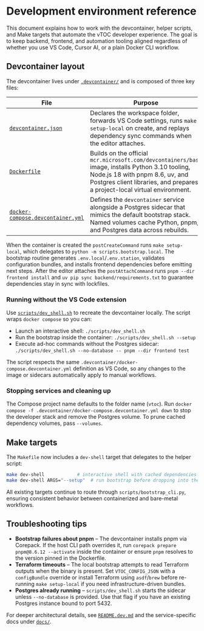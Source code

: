 # Development environment reference

This document explains how to work with the devcontainer, helper scripts, and Make targets that automate the vTOC developer experience. The goal is to keep backend, frontend, and automation tooling aligned regardless of whether you use VS Code, Cursor AI, or a plain Docker CLI workflow.

## Devcontainer layout

The devcontainer lives under [`.devcontainer/`](../.devcontainer/) and is composed of three key files:

| File | Purpose |
| ---- | ------- |
| [`devcontainer.json`](../.devcontainer/devcontainer.json) | Declares the workspace folder, forwards VS Code settings, runs `make setup-local` on create, and replays dependency sync commands when the editor attaches. |
| [`Dockerfile`](../.devcontainer/Dockerfile) | Builds on the official `mcr.microsoft.com/devcontainers/base` image, installs Python 3.10 tooling, Node.js 18 with pnpm 8.6, uv, and Postgres client libraries, and prepares a project-local virtual environment. |
| [`docker-compose.devcontainer.yml`](../.devcontainer/docker-compose.devcontainer.yml) | Defines the `devcontainer` service alongside a Postgres sidecar that mimics the default bootstrap stack. Named volumes cache Python, pnpm, and Postgres data across rebuilds. |

When the container is created the `postCreateCommand` runs `make setup-local`, which delegates to `python -m scripts.bootstrap.local`. The bootstrap routine generates `.env.local`/`.env.station`, validates configuration bundles, and installs frontend dependencies before emitting next steps. After the editor attaches the `postAttachCommand` runs `pnpm --dir frontend install` and `uv pip sync backend/requirements.txt` to guarantee dependencies stay in sync with lockfiles.

### Running without the VS Code extension

Use [`scripts/dev_shell.sh`](../scripts/dev_shell.sh) to recreate the devcontainer locally. The script wraps `docker compose` so you can:

- Launch an interactive shell: `./scripts/dev_shell.sh`
- Run the bootstrap inside the container: `./scripts/dev_shell.sh --setup`
- Execute ad-hoc commands without the Postgres sidecar: `./scripts/dev_shell.sh --no-database -- pnpm --dir frontend test`

The script respects the same `.devcontainer/docker-compose.devcontainer.yml` definition as VS Code, so any changes to the image or sidecars automatically apply to manual workflows.

### Stopping services and cleaning up

The Compose project name defaults to the folder name (`vtoc`). Run `docker compose -f .devcontainer/docker-compose.devcontainer.yml down` to stop the developer stack and remove the Postgres volume. To prune cached dependency volumes, pass `--volumes`.

## Make targets

The `Makefile` now includes a `dev-shell` target that delegates to the helper script:

```bash
make dev-shell            # interactive shell with cached dependencies
make dev-shell ARGS="--setup"  # run bootstrap before dropping into the shell
```

All existing targets continue to route through `scripts/bootstrap_cli.py`, ensuring consistent behavior between containerized and bare-metal workflows.

## Troubleshooting tips

- **Bootstrap failures about pnpm** – The devcontainer installs pnpm via Corepack. If the host CLI path overrides it, run `corepack prepare pnpm@8.6.12 --activate` inside the container or ensure `pnpm` resolves to the version pinned in the Dockerfile.
- **Terraform timeouts** – The local bootstrap attempts to read Terraform outputs when the binary is present. Set `VTOC_CONFIG_JSON` with a `configBundle` override or install Terraform using `asdf`/`brew` before re-running `make setup-local` if you need infrastructure-driven bundles.
- **Postgres already running** – `scripts/dev_shell.sh` starts the sidecar unless `--no-database` is provided. Use that flag if you have an existing Postgres instance bound to port 5432.

For deeper architectural details, see [`README.dev.md`](../README.dev.md) and the service-specific docs under [`docs/`](./).
